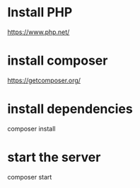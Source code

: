 # Install PHP
https://www.php.net/

# install composer
https://getcomposer.org/

# install dependencies
composer install

# start the server
composer start
